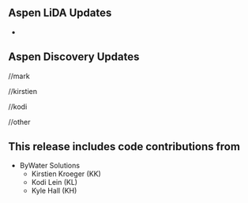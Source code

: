 ## Aspen LiDA Updates
- 

## Aspen Discovery Updates
//mark

//kirstien

//kodi

//other

## This release includes code contributions from
- ByWater Solutions
    - Kirstien Kroeger (KK)
    - Kodi Lein (KL)
    - Kyle Hall (KH)
